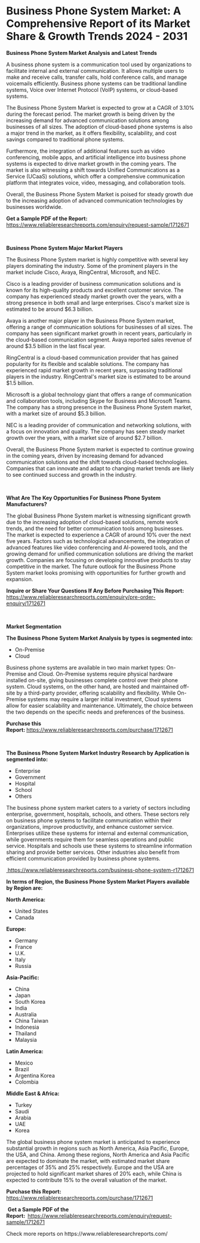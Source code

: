 <p><h1>Business Phone System Market: A Comprehensive Report of its Market Share & Growth Trends 2024 - 2031</h1></p><p><strong>Business Phone System Market Analysis and Latest Trends</strong></p>
<p><p>A business phone system is a communication tool used by organizations to facilitate internal and external communication. It allows multiple users to make and receive calls, transfer calls, hold conference calls, and manage voicemails efficiently. Business phone systems can be traditional landline systems, Voice over Internet Protocol (VoIP) systems, or cloud-based systems.</p><p>The Business Phone System Market is expected to grow at a CAGR of 3.10% during the forecast period. The market growth is being driven by the increasing demand for advanced communication solutions among businesses of all sizes. The adoption of cloud-based phone systems is also a major trend in the market, as it offers flexibility, scalability, and cost savings compared to traditional phone systems.</p><p>Furthermore, the integration of additional features such as video conferencing, mobile apps, and artificial intelligence into business phone systems is expected to drive market growth in the coming years. The market is also witnessing a shift towards Unified Communications as a Service (UCaaS) solutions, which offer a comprehensive communication platform that integrates voice, video, messaging, and collaboration tools.</p><p>Overall, the Business Phone System Market is poised for steady growth due to the increasing adoption of advanced communication technologies by businesses worldwide.</p></p>
<p><strong>Get a Sample PDF of the Report:&nbsp;</strong> <a href="https://www.reliableresearchreports.com/enquiry/request-sample/1712671">https://www.reliableresearchreports.com/enquiry/request-sample/1712671</a></p>
<p>&nbsp;</p>
<p><strong>Business Phone System Major Market Players</strong></p>
<p><p>The Business Phone System market is highly competitive with several key players dominating the industry. Some of the prominent players in the market include Cisco, Avaya, RingCentral, Microsoft, and NEC.</p><p>Cisco is a leading provider of business communication solutions and is known for its high-quality products and excellent customer service. The company has experienced steady market growth over the years, with a strong presence in both small and large enterprises. Cisco's market size is estimated to be around $6.3 billion.</p><p>Avaya is another major player in the Business Phone System market, offering a range of communication solutions for businesses of all sizes. The company has seen significant market growth in recent years, particularly in the cloud-based communication segment. Avaya reported sales revenue of around $3.5 billion in the last fiscal year.</p><p>RingCentral is a cloud-based communication provider that has gained popularity for its flexible and scalable solutions. The company has experienced rapid market growth in recent years, surpassing traditional players in the industry. RingCentral's market size is estimated to be around $1.5 billion.</p><p>Microsoft is a global technology giant that offers a range of communication and collaboration tools, including Skype for Business and Microsoft Teams. The company has a strong presence in the Business Phone System market, with a market size of around $5.3 billion.</p><p>NEC is a leading provider of communication and networking solutions, with a focus on innovation and quality. The company has seen steady market growth over the years, with a market size of around $2.7 billion.</p><p>Overall, the Business Phone System market is expected to continue growing in the coming years, driven by increasing demand for advanced communication solutions and the shift towards cloud-based technologies. Companies that can innovate and adapt to changing market trends are likely to see continued success and growth in the industry.</p></p>
<p>&nbsp;</p>
<p><strong>What Are The Key Opportunities For Business Phone System Manufacturers?</strong></p>
<p><p>The global Business Phone System market is witnessing significant growth due to the increasing adoption of cloud-based solutions, remote work trends, and the need for better communication tools among businesses. The market is expected to experience a CAGR of around 10% over the next five years. Factors such as technological advancements, the integration of advanced features like video conferencing and AI-powered tools, and the growing demand for unified communication solutions are driving the market growth. Companies are focusing on developing innovative products to stay competitive in the market. The future outlook for the Business Phone System market looks promising with opportunities for further growth and expansion.</p></p>
<p><strong>Inquire or Share Your Questions If Any Before Purchasing This Report:</strong> <a href="https://www.reliableresearchreports.com/enquiry/pre-order-enquiry/1712671">https://www.reliableresearchreports.com/enquiry/pre-order-enquiry/1712671</a></p>
<p>&nbsp;</p>
<p><strong>Market Segmentation</strong></p>
<p><strong>The Business Phone System Market Analysis by types is segmented into:</strong></p>
<p><ul><li>On-Premise</li><li>Cloud</li></ul></p>
<p><p>Business phone systems are available in two main market types: On-Premise and Cloud. On-Premise systems require physical hardware installed on-site, giving businesses complete control over their phone system. Cloud systems, on the other hand, are hosted and maintained off-site by a third-party provider, offering scalability and flexibility. While On-Premise systems may require a larger initial investment, Cloud systems allow for easier scalability and maintenance. Ultimately, the choice between the two depends on the specific needs and preferences of the business.</p></p>
<p><strong>Purchase this Report:&nbsp;</strong><a href="https://www.reliableresearchreports.com/purchase/1712671">https://www.reliableresearchreports.com/purchase/1712671</a></p>
<p>&nbsp;</p>
<p><strong>The Business Phone System Market Industry Research by Application is segmented into:</strong></p>
<p><ul><li>Enterprise</li><li>Government</li><li>Hospital</li><li>School</li><li>Others</li></ul></p>
<p><p>The business phone system market caters to a variety of sectors including enterprise, government, hospitals, schools, and others. These sectors rely on business phone systems to facilitate communication within their organizations, improve productivity, and enhance customer service. Enterprises utilize these systems for internal and external communication, while governments require them for seamless operations and public service. Hospitals and schools use these systems to streamline information sharing and provide better services. Other industries also benefit from efficient communication provided by business phone systems.</p></p>
<p><a href="https://www.reliableresearchreports.com/business-phone-system-r1712671">&nbsp;https://www.reliableresearchreports.com/business-phone-system-r1712671</a></p>
<p><strong>In terms of Region, the Business Phone System Market Players available by Region are:</strong></p>
<p>
    <p> <strong> North America: </strong>
        <ul>
            <li>United States</li>
            <li>Canada</li>
        </ul>
        </p> 
    <p> <strong> Europe: </strong>
        <ul>
            <li>Germany</li>
            <li>France</li>
            <li>U.K.</li>
            <li>Italy</li>
            <li>Russia</li>
        </ul>
        </p> 
    <p> <strong> Asia-Pacific: </strong>
        <ul>
            <li>China</li>
            <li>Japan</li>
            <li>South Korea</li>
            <li>India</li>
            <li>Australia</li>
            <li>China Taiwan</li>
            <li>Indonesia</li>
            <li>Thailand</li>
            <li>Malaysia</li>
        </ul>
        </p> 
    <p> <strong> Latin America: </strong>
        <ul>
            <li>Mexico</li>
            <li>Brazil</li>
            <li>Argentina Korea</li>
            <li>Colombia</li>
        </ul>
        </p> 
    <p> <strong> Middle East & Africa: </strong>
        <ul>
            <li>Turkey</li>
            <li>Saudi</li>
            <li>Arabia</li>
            <li>UAE</li>
            <li>Korea</li>
        </ul>
    </p>
    </p>
<p><p>The global business phone system market is anticipated to experience substantial growth in regions such as North America, Asia Pacific, Europe, the USA, and China. Among these regions, North America and Asia Pacific are expected to dominate the market, with estimated market share percentages of 35% and 25% respectively. Europe and the USA are projected to hold significant market shares of 20% each, while China is expected to contribute 15% to the overall valuation of the market.</p></p>
<p><strong>Purchase this Report: </strong><a href="https://www.reliableresearchreports.com/purchase/1712671">https://www.reliableresearchreports.com/purchase/1712671</a></p>
<p>&nbsp;<strong>Get a Sample PDF of the Report:&nbsp;&nbsp;</strong><a href="https://www.reliableresearchreports.com/enquiry/request-sample/1712671">https://www.reliableresearchreports.com/enquiry/request-sample/1712671</a></p>
<p><strong></strong></p>
<p>Check more reports on https://www.reliableresearchreports.com/</p>